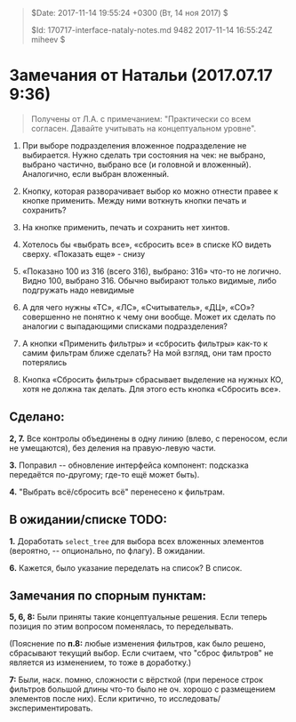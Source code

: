 >
> $Date: 2017-11-14 19:55:24 +0300 (Вт, 14 ноя 2017) $
>
> $Id: 170717-interface-nataly-notes.md 9482 2017-11-14 16:55:24Z miheev $
>

Замечания от Натальи (2017.07.17 9:36)
======================================

> Получены от Л.А. с примечанием: "Практически со всем согласен. Давайте учитывать на концептуальном уровне".

1. При выборе подразделения вложенное подразделение не выбирается.
   Нужно сделать три состояния на чек: не выбрано,  выбрано частично,
   выбрано все (и головной и вложенный). Аналогично, если выбран
   вложенный.

2. Кнопку, которая разворачивает выбор ко можно отнести правее к
   кнопке применить.  Между ними воткнуть кнопки печать и сохранить?

3. На кнопке применить, печать и сохранить нет хинтов.

4. Хотелось бы «выбрать все», «сбросить все» в списке КО видеть
   сверху. «Показать еще» - снизу

5. «Показано 100 из 316 (всего 316), выбрано: 316» что-то не логично.
   Видно 100, выбрано 316. Обычно выбирают только видимые, либо
   подгружать надо невидимые

6. А для чего нужны «ТС», «ЛС», «Считыватель», «ДЦ», «СО»? совершенно
   не понятно к чему они вообще. Может их сделать по аналогии с
   выпадающими списками подразделения?

7. А кнопки «Применить фильтры» и «сбросить фильтры» как-то к самим
   фильтрам ближе сделать? На мой взгляд, они там просто потерялись

8. Кнопка «Сбросить фильтры» сбрасывает выделение на нужных КО, хотя
   не должна так делать. Для этого есть кнопка «Сбросить все».

Сделано:
--------

__2, 7.__ Все контролы объединены в одну линию (влево, с переносом, если не умещаются), без деления на правую-левую части.

__3.__ Поправил -- обновление интерфейса компонент: подсказка передаётся по-другому; где-то ещё может быть).

__4.__ "Выбрать всё/сбросить всё" перенесено к фильтрам.

В ожидании/списке TODO:
-----------------------

__1.__ Доработать `select_tree` для выбора всех вложенных элементов (вероятно, -- опционально, по флагу). В ожидании.

__6.__ Кажется, было указание переделать на список? В список.

Замечания по спорным пунктам:
-----------------------------

__5, 6, 8:__ Были приняты такие концептуальные решения. Если теперь позиция по этим вопросом поменялась, то переделывать.

(Пояснение по __п.8:__ любые изменения фильтров, как было решено, сбрасывают текущий выбор. Если считаем, что "сброс фильтров" не является из изменением, то тоже в доработку.)

__7:__ Были, наск. помню, сложности с вёрсткой (при переносе строк
фильтров большой длины что-то было не оч. хорошо с размещением
элементов после них). Если критично, то
исследовать/экспериментировать.


